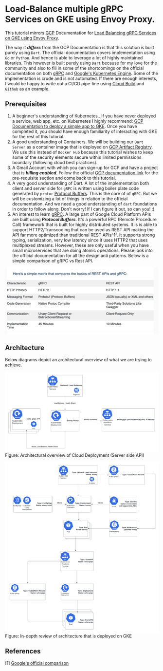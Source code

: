 # Load-Balance multiple gRPC Services on GKE using Envoy Proxy. 

This tutorial mirrors [GCP](https://cloud.google.com) Documentation for [Load Balancing gRPC Services on GKE using Envoy Proxy](https://cloud.google.com/kubernetes-engine/docs/tutorials/exposing-grpc-services-on-gke-using-envoy-proxy).

The way it ***differs*** from the GCP Documentation is that this solution is built purely using `Dart`. The official documentation covers implementation using `Go` or `Python`. And hence is able to leverage a lot of highly maintained libraries. 
This however is built purely using `Dart` because for my love for the community and also to fill in some of the shortcomings on the official documentation on both [gRPC](https://grpc.io) and [Google's Kubernetes Engine](https://cloud.google.com/kubernetes-engine).
Some of the implementation is crude and is not automated. If there are enough interests, I would be happy to write out a CI/CD pipe-line using [Cloud Build](https://cloud.google.com/build) and `Github` as an example.

## Prerequisites

1. A beginner's understanding of Kubernetes.. If you have never deployed a service, web app, etc. on Kubernetes I highly recommend: [GCP Documentation to deploy a simple app to GKE](https://cloud.google.com/kubernetes-engine/docs/deploy-app-cluster). Once you have completed it, you should have enough familiarity of interacting with GKE for the rest of this tutorial.
2. A good understanding of Containers. We will be building our `Dart Server` as a container image that is deployed on [GCP Artifact Registry](https://cloud.google.com/artifact-registry?hl=en). We use this instead of `Docker Hub` because this tutorial wishes to keep some of the security elements secure within limited permissions boundary (following cloud best practices).
3. A Gmail Account with which you can sign-up for GCP and have a project that is ***billing enabled***. Follow the official [GCP documentation link](https://cloud.google.com/kubernetes-engine/docs/tutorials/exposing-grpc-services-on-gke-using-envoy-proxy) for the pre-requisite section and come back to this tutorial.
4. A very good understanding of Dart. A lot of the implementation both client and server side for `gRPC` is written using boiler plate code generated by `protoc` [Protocol Buffers](https://protobuf.dev). This is the core of of `gRPC`. But we will be customizing a lot of things in relation to the official documentation. And we need a good understanding of `dart` foundations in order to follow along. Don't worry! If I can figure it out, so can you! :)
5. An interest to learn [gRPC](https://grpc.io). A large part of Google Cloud Platform APIs are built using ***Protocol Buffers***. It's a powerful RPC (Remote Procedure Call) framework that is built for highly distributed systems. It is is able to support HTTP2/Transcoding that can be used as REST API making the API far more optimized than traditional REST APIs^1^. It supports strong typing, serialization, very low latency since it uses HTTP2 that uses multiplexed streams. However, these are only useful when you have small microservices that are doing atomic operations. Please look into the official documentation for all the design anti patterns. Below is a simple comparison of gRPC vs Rest API.

![Comparison](assets/comparison.png)

## Architecture

Below diagrams depict an architectural overview of what we are trying to achieve. 

![Architectural Overview](assets/gRPC-Envoy-Proxy-GKE.png)
Figure: Architectural overview of Cloud Deployment (Server side API)

![Architectural In-Depth Review](assets/gRPC-Architectural-In-Depth.png)
Figure: In-depth review of architecture that is deployed on GKE

## References
[1] [Google's official comparison](https://cloud.google.com/blog/products/api-management/understanding-grpc-openapi-and-rest-and-when-to-use-them)
